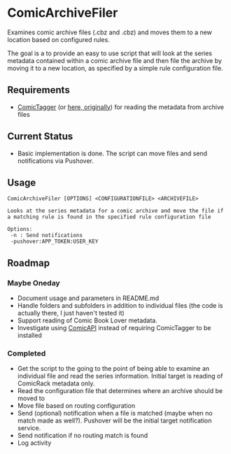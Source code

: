 # ComicArchiveFiler

Examines comic archive files (.cbz and .cbz) and moves them to a new location based on configured rules.

The goal is a to provide an easy to use script that will look at the series metadata contained within a comic archive file and then file the archive by moving it to a new location, as specified by a simple rule configuration file.

## Requirements

- [ComicTagger](https://github.com/tomdelise/comictagger) (or [here, originally](https://code.google.com/p/comictagger/)) for reading the metadata from archive files

## Current Status

- Basic implementation is done. The script can move files and send notifications via Pushover.

## Usage

    ComicArchiveFiler [OPTIONS] <CONFIGURATIONFILE> <ARCHIVEFILE>

    Looks at the series metadata for a comic archive and move the file if a matching rule is found in the specified rule configuration file

    Options:
     -n : Send notifications
     -pushover:APP_TOKEN:USER_KEY


## Roadmap

### Maybe Oneday

- Document usage and parameters in README.md
- Handle folders and subfolders in addition to individual files (the code is actually there, I just haven't tested it)
- Support reading of Comic Book Lover metadata.
- Investigate using [ComicAPI](https://github.com/davide-romanini/comicapi) instead of requiring ComicTagger to be installed

### Completed

- Get the script to the going to the point of being able to examine an individual file and read the series information. Initial target is reading of ComicRack metadata only.
- Read the configuration file that determines where an archive should be moved to
- Move file based on routing configuration
- Send (optional) notification when a file is matched (maybe when no match made as well?). Pushover will be the initial target notification service.
- Send notification if no routing match is found
- Log activity
